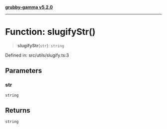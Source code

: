 [**grubby-gamma v5.2.0**](../../../README.md)

***

# Function: slugifyStr()

> **slugifyStr**(`str`): `string`

Defined in: src/utils/slugify.ts:3

## Parameters

### str

`string`

## Returns

`string`
